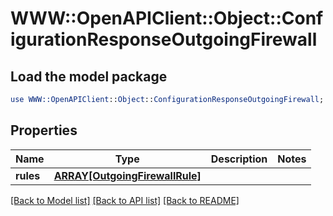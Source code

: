 # WWW::OpenAPIClient::Object::ConfigurationResponseOutgoingFirewall

## Load the model package
```perl
use WWW::OpenAPIClient::Object::ConfigurationResponseOutgoingFirewall;
```

## Properties
Name | Type | Description | Notes
------------ | ------------- | ------------- | -------------
**rules** | [**ARRAY[OutgoingFirewallRule]**](OutgoingFirewallRule.md) |  | 

[[Back to Model list]](../README.md#documentation-for-models) [[Back to API list]](../README.md#documentation-for-api-endpoints) [[Back to README]](../README.md)


